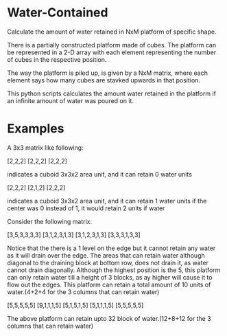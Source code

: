 # Water-Contained
Calculate the amount of water retained in NxM platform of specific shape.

There is a partially constructed platform made of cubes. The platform can be represented in a 2-D array 
with each element representing the number of cubes in the respective position.

The way the platform is piled up, is given by a NxM matrix, where each element says how many cubes are stavked upwards in that position.

This python scripts calculates the amount water retained in the platform if an infinite amount of water was poured on it.

# Examples
A 3x3 matrix like following:

[2,2,2]
[2,2,2]
[2,2,2]

indicates a cuboid 3x3x2 area unit, and it can retain 0 water units

[2,2,2]
[2,1,2]
[2,2,2]

indicates a cuboid 3x3x2 area unit, and it can retain 1 water units
if the center was 0 instead of 1, it would retain 2 units if water

Consider the following matrix:

[3,5,3,3,3,3]
[3,1,2,3,1,3]
[3,1,2,3,1,3]
[3,3,3,1,3,3]

Notice that the there is a 1 level on the edge but it cannot retain any water as it will drain over the edge.
The areas that can retain water although diagonal to the draining block at bottom row, does not drain it, as water cannot drain diagonally. Although the highest position is the 5, this platform can only retain water till a height of 3 blocks, as ay higher will cause it to flow out the edges.
This platform can retain a total amount of 10 units of water.(4+2+4 for the 3 columns that can retain water)  

[5,5,5,5,5]
[9,1,1,1,5]
[5,1,5,1,5]
[5,1,1,1,5]
[5,5,5,5,5]

The above platform can retain upto 32 block of water.(12+8+12 for the 3 columns that can retain water)
 
